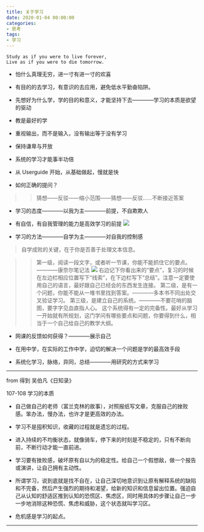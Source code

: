 ```yaml
---
title: 关于学习
date: 2020-01-04 00:00:00
categories: 
- 思考
tags:
- 学习
---
```

```
Study as if you were to live forever,
Live as if you were to die tomorrow.
```

- 怕什么真理无穷，进一寸有进一寸的欢喜

- 有目的的去学习，有意识的去应用，避免低水平勤奋陷阱。

- 先想好为什么学，学的目的和意义，才能坚持下去————学习的本质是欲望的驱动

- 教是最好的学

- 重视输出，而不是输入，没有输出等于没有学习

- 保持谦卑与开放

- 系统的学习才能事半功倍

- 从 Userguide 开始，从基础做起，慢就是快

- 如何正确的提问？

> > 猜想——反驳——缩小范围——猜想——反驳……不断接近答案

- 学习的态度————以我为主————前提，不自欺欺人

- 有自信，有自我管理的能力是高效学习的前提
![](https://arloseimg.oss-cn-hangzhou.aliyuncs.com/20200810074100.png)

- 学习的方法————自学为主————对自我的控制感

> 自学成败的关键，在于你是否善于处理文本信息。

> > 第一级，阅读一段文字，或者听一节课，你能不能抓住它的要点。————康奈尔笔记法
![](https://arloseimg.oss-cn-hangzhou.aliyuncs.com/20200810080838.png)
右边记下你看出来的“要点”，复习的时候在左边栏相应位置写下“线索”，在下边栏写下“总结”。注意一定要使用自己的语言，最好跟自己已经会的东西发生连接。
> > 第二级，是有一个问题，你能不能从一堆书里找到答案。————多本书不同出处交叉验证学习。
> > 第三级，是建立自己的系统。————不要花哨的脑图，要字字见血直指人心。
这个系统得有一定的完备性。最好从学习一开始就有所规划，这门学问有哪些要点和问题，你要得到什么，相当于一个自己给自己的教学大纲。

- 网课的反馈如何获得？————展示自己

- 在用中学，在实际的工作中学，迫切的解决一个问题是学的最高效手段

- 系统化学习，脉络，异同，总结————用研究的方式来学习

---

from 得到 吴伯凡《日知录》

107-108 学习的本质

- 自己做自己的老师（富兰克林的故事），对照报纸写文章，克服自己的挫败感。笨办法，慢办法，也许才是更高效的办法。

- 学习不是囤积知识，收藏的过程就是遗忘的过程。

- 进入持续的不均衡状态，就像骑车，停下来的时刻是不稳定的，只有不断向前，不断行动才能一直前进。

- 学习要有挫败感，破坏原有自以为的稳定性。给自己一个假想敌，做一个报告或演讲，让自己拥有主动性。

- 所谓学习，说到底就是找不自在，让自己深切地意识到让原有解释系统的缺陷和不完备，然后产生强烈的期待和渴望，给新的知识和信息留出位置。强迫自己从认知的舒适区推到认知的恐慌区、焦虑区，同时用具体的步骤让自己一步一步地消除这种恐慌、焦虑和威胁，这个状态就叫学习区。

- 危机感是学习的起点。

---
